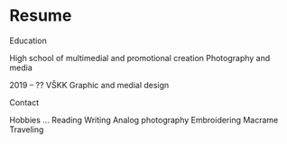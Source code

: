 # Resume

Education

High school of multimedial and promotional creation
Photography and media

2019 – ??
VŠKK
Graphic and medial design

Contact


Hobbies
...
Reading
Writing
Analog photography
Embroidering
Macrame
Traveling



